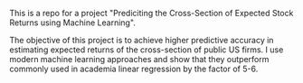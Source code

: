 This is a repo for a project "Prediciting the Cross-Section of Expected Stock Returns using Machine Learning".

The objective of this project is to achieve higher predictive accuracy in estimating expected returns of the cross-section of public US firms. I use modern machine learning approaches and show that they outperform commonly used in academia linear regression by the factor of 5-6. 

